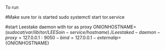 To run

#Make sure tor is started
sudo systemctl start tor.service

#start Leestake daemon with tor as proxy
ONIONHOSTNAME=$(sudo cat /var/lib/tor/LEESoin-service/hostname)
./Leestaked -daemon -proxy=127.0.0.1:9050 -bind=127.0.0.1 -externalip=${ONIONHOSTNAME}

